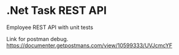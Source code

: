 # .Net Task REST API
Employee REST API with unit tests

Link for postman debug.
https://documenter.getpostmans.com/view/10599333/UVJcmcYF
